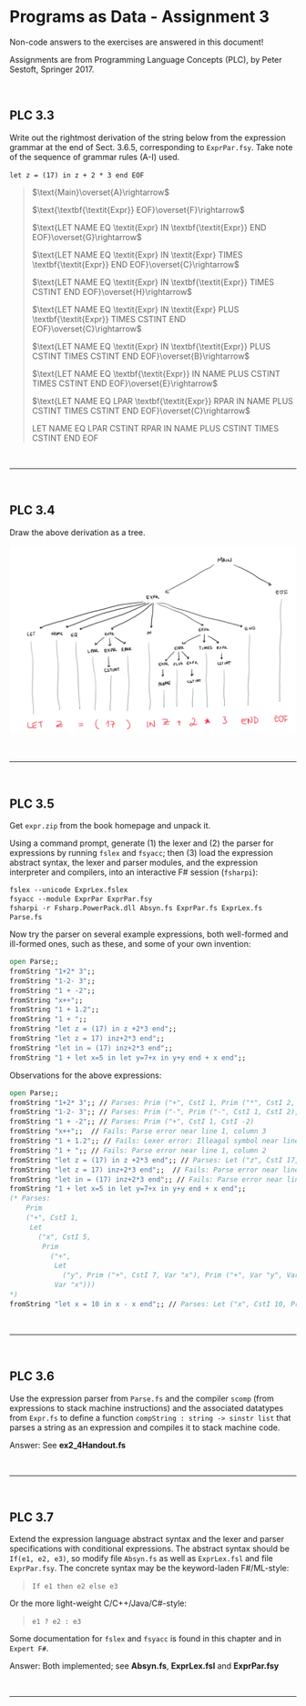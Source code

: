 # Programs as Data - Assignment 3

Non-code answers to the exercises are answered in this document!

Assignments are from Programming Language Concepts (PLC), by Peter Sestoft, Springer 2017.

</br>

## PLC 3.3

Write out the rightmost derivation of the string below from the expression grammar at the end of Sect. 3.6.5, corresponding to `ExprPar.fsy`. Take note of the sequence of grammar rules (A-I) used.

`let z = (17) in z + 2 * 3 end EOF`

> $\text{Main}\overset{A}\rightarrow$
>
> $\text{\textbf{\textit{Expr}} EOF}\overset{F}\rightarrow$
>
> $\text{LET NAME EQ \textit{Expr} IN \textbf{\textit{Expr}} END EOF}\overset{G}\rightarrow$
>
>$\text{LET NAME EQ \textit{Expr} IN \textit{Expr} TIMES \textbf{\textit{Expr}} END EOF}\overset{C}\rightarrow$
>
>$\text{LET NAME EQ \textit{Expr} IN \textbf{\textit{Expr}} TIMES CSTINT END EOF}\overset{H}\rightarrow$
>
>$\text{LET NAME EQ \textit{Expr} IN \textit{Expr} PLUS \textbf{\textit{Expr}} TIMES CSTINT END EOF}\overset{C}\rightarrow$
>
>$\text{LET NAME EQ \textit{Expr} IN \textbf{\textit{Expr}} PLUS CSTINT TIMES CSTINT END EOF}\overset{B}\rightarrow$
>
>$\text{LET NAME EQ \textbf{\textit{Expr}} IN NAME PLUS CSTINT TIMES CSTINT END EOF}\overset{E}\rightarrow$
>
>$\text{LET NAME EQ LPAR \textbf{\textit{Expr}} RPAR IN NAME PLUS CSTINT TIMES CSTINT END EOF}\overset{C}\rightarrow$
>
>$\text{LET NAME EQ LPAR CSTINT RPAR IN NAME PLUS CSTINT TIMES CSTINT END EOF}$

</br>

---

</br>

## PLC 3.4

Draw the above derivation as a tree.

![PLC 3.4](appendix/PLC%203.4.png)

</br>

---

</br>

## PLC 3.5

Get `expr.zip` from the book homepage and unpack it.

Using a command prompt, generate (1) the lexer and (2) the parser for expressions by running `fslex` and `fsyacc`; then (3) load the expression abstract syntax, the lexer and parser modules, and the expression interpreter and compilers, into an interactive F# session (`fsharpi`):

```fslex
fslex --unicode ExprLex.fslex
fsyacc --module ExprPar ExprPar.fsy
fsharpi -r Fsharp.PowerPack.dll Absyn.fs ExprPar.fs ExprLex.fs Parse.fs
```

Now try the parser on several example expressions, both well-formed and ill-formed ones, such as these, and some of your own invention:

```fsharp
open Parse;;
fromString "1+2* 3";;
fromString "1-2- 3";;
fromString "1 + -2";;
fromString "x++";;
fromString "1 + 1.2";;
fromString "1 + ";;
fromString "let z = (17) in z +2*3 end";;
fromString "let z = 17) inz+2*3 end";;
fromString "let in = (17) inz+2*3 end";;
fromString "1 + let x=5 in let y=7+x in y+y end + x end";;
```

Observations for the above expressions:

```fsharp
open Parse;;
fromString "1+2* 3";; // Parses: Prim ("+", CstI 1, Prim ("*", CstI 2, CstI 3))
fromString "1-2- 3";; // Parses: Prim ("-", Prim ("-", CstI 1, CstI 2), CstI 3)
fromString "1 + -2";; // Parses: Prim ("+", CstI 1, CstI -2)
fromString "x++";;  // Fails: Parse error near line 1, column 3
fromString "1 + 1.2";; // Fails: Lexer error: Illeagal symbol near line 1, column 4
fromString "1 + ";; // Fails: Parse error near line 1, column 2
fromString "let z = (17) in z +2*3 end";; // Parses: Let ("z", CstI 17, Prim ("+", Var "z", Prim ("*", CstI 2, CstI 3)))
fromString "let z = 17) inz+2*3 end";;  // Fails: Parse error near line 1, column 11
fromString "let in = (17) inz+2*3 end";; // Fails: Parse error near line 1, column 16
fromString "1 + let x=5 in let y=7+x in y+y end + x end";;
(* Parses:
    Prim
    ("+", CstI 1,
     Let
       ("x", CstI 5,
        Prim
          ("+",
           Let
             ("y", Prim ("+", CstI 7, Var "x"), Prim ("+", Var "y", Var "y")),
           Var "x")))
*)
fromString "let x = 10 in x - x end";; // Parses: Let ("x", CstI 10, Prim ("-", Var "x", Var "x"))
```

</br>

---

</br>

## PLC 3.6

Use the expression parser from `Parse.fs` and the compiler `scomp` (from expressions to stack machine instructions)
and the associated datatypes from `Expr.fs` to define a function `compString : string -> sinstr list` that parses a string
as an expression and compiles it to stack machine code.

Answer: See **ex2_4Handout.fs**

</br>

---

</br>

## PLC 3.7

Extend the expression language abstract syntax and the lexer and parser specifications with conditional expressions. The abstract syntax should be `If(e1, e2, e3)`, so modify file `Absyn.fs` as well as `ExprLex.fsl` and file `ExprPar.fsy`. The concrete syntax may be the keyword-laden F#/ML-style:

> `If e1 then e2 else e3`

Or the more light-weight C/C++/Java/C#-style:

> `e1 ? e2 : e3`

Some documentation for `fslex` and `fsyacc` is found in this chapter and in `Expert F#`.

Answer: Both implemented; see **Absyn.fs**, **ExprLex.fsl** and **ExprPar.fsy**

</br>

---
